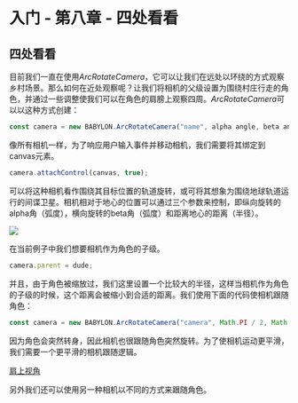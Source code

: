 入门 - 第八章 - 四处看看
===

## 四处看看

目前我们一直在使用*ArcRotateCamera*，它可以让我们在远处以环绕的方式观察乡村场景。那么如何在近处观察呢？让我们将相机的父级设置为围绕村庄行走的角色，并通过一些调整使我们可以在角色的肩膀上观察四周。*ArcRotateCamera*可以以这种方式创建：

````javascript
const camera = new BABYLON.ArcRotateCamera("name", alpha angle, beta angle, radius, target position);
````

像所有相机一样，为了响应用户输入事件并移动相机，我们需要将其绑定到canvas元素。

````javascript
camera.attachControl(canvas, true);
````

可以将这种相机看作围绕其目标位置的轨道旋转，或可将其想象为围绕地球轨道运行的间谍卫星。相机相对于地心的位置可以通过三个参数来控制，即纵向旋转的alpha角（弧度），横向旋转的beta角（弧度）和距离地心的距离（半径）。

![](https://doc.babylonjs.com/_next/image?url=%2Fimg%2Fhow_to%2Fcamalphabeta.jpg&w=1920&q=75)

在当前例子中我们想要相机作为角色的子级。

````javascript
camera.parent = dude;
````

并且，由于角色被缩放过，我们这里设置一个比较大的半径，这样当相机作为角色的子级的时候，这个距离会被缩小到合适的距离。我们使用下面的代码使相机跟随角色：

````javascript
const camera = new BABYLON.ArcRotateCamera("camera", Math.PI / 2, Math.PI / 2.5, 150, new BABYLON.Vector3(0, 60, 0));
````

因为角色会突然转身，因此相机也很跟随角色突然旋转。为了使相机运动更平滑，我们需要一个更平滑的相机跟随逻辑。

[肩上视角](https://playground.babylonjs.com/#KBS9I5#97)

另外我们还可以使用另一种相机以不同的方式来跟随角色。